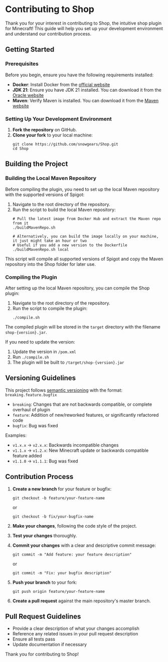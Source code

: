 # Contributing to Shop

Thank you for your interest in contributing to Shop, the intuitive shop plugin for Minecraft! This guide will help you set up your development environment and understand our contribution process.

## Getting Started

### Prerequisites

Before you begin, ensure you have the following requirements installed:

- **Docker**: Install Docker from the [official website](https://www.docker.com/get-started)
- **JDK 21**: Ensure you have JDK 21 installed. You can download it from the [Oracle website](https://www.oracle.com/java/technologies/downloads/#java21)
- **Maven**: Verify Maven is installed. You can download it from the [Maven website](https://maven.apache.org/download.cgi)

### Setting Up Your Development Environment

1. **Fork the repository** on GitHub.
2. **Clone your fork** to your local machine:
   ```
   git clone https://github.com/snowgears/Shop.git
   cd Shop
   ```

## Building the Project

### Building the Local Maven Repository

Before compiling the plugin, you need to set up the local Maven repository with the supported versions of Spigot:

1. Navigate to the root directory of the repository.
2. Run the script to build the local Maven repository:
   ```shell
   # Pull the latest image from Docker Hub and extract the Maven repo from it
   ./buildMavenRepo.sh
   
   # Alternatively, you can build the image locally on your machine, it just might take an hour or two
   # Useful if you add a new version to the Dockerfile
   ./buildMavenRepo.sh local
   ```

This script will compile all supported versions of Spigot and copy the Maven repository into the Shop folder for later use.

### Compiling the Plugin

After setting up the local Maven repository, you can compile the Shop plugin:

1. Navigate to the root directory of the repository.
2. Run the script to compile the plugin:
   ```shell
   ./compile.sh
   ```

The compiled plugin will be stored in the `target` directory with the filename `shop-{version}.jar`.

If you need to update the version:
1. Update the version in `/pom.xml`
2. Run `./compile.sh`
3. The plugin will be built to `/target/shop-{version}.jar`

## Versioning Guidelines

This project follows [semantic versioning](https://semver.org/) with the format: `breaking.feature.bugfix`

- `breaking`: Changes that are not backwards compatible, or complete overhaul of plugin
- `feature`: Addition of new/reworked features, or significantly refactored code
- `bugfix`: Bug was fixed

Examples:
- `v1.x.x` → `v2.x.x`: Backwards incompatible changes
- `v1.1.x` → `v1.2.x`: New Minecraft update or backwards compatible feature added
- `v1.1.0` → `v1.1.1`: Bug was fixed

## Contribution Process

1. **Create a new branch** for your feature or bugfix:
   ```
   git checkout -b feature/your-feature-name
   ```
   or
   ```
   git checkout -b fix/your-bugfix-name
   ```

2. **Make your changes**, following the code style of the project.

3. **Test your changes** thoroughly.

4. **Commit your changes** with a clear and descriptive commit message:
   ```
   git commit -m "Add feature: your feature description"
   ```
   or
   ```
   git commit -m "Fix: your bugfix description"
   ```

5. **Push your branch** to your fork:
   ```
   git push origin feature/your-feature-name
   ```

6. **Create a pull request** against the main repository's master branch.

## Pull Request Guidelines

- Provide a clear description of what your changes accomplish
- Reference any related issues in your pull request description
- Ensure all tests pass
- Update documentation if necessary

Thank you for contributing to Shop! 